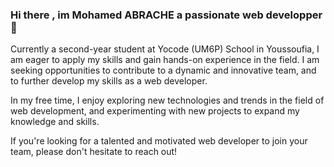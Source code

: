 ### Hi there , im Mohamed ABRACHE a passionate web developper 👋

Currently a second-year student at Yocode (UM6P) School in Youssoufia, I am eager to apply my skills and gain hands-on experience in the field. I am seeking opportunities to contribute to a dynamic and innovative team, and to further develop my skills as a web developer.

In my free time, I enjoy exploring new technologies and trends in the field of web development, and experimenting with new projects to expand my knowledge and skills.

If you're looking for a talented and motivated web developer to join your team, please don't hesitate to reach out!
